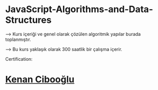 # JavaScript-Algorithms-and-Data-Structures

--> Kurs içeriği ve genel olarak çözülen algoritmik yapılar burada toplanmıştır.

--> Bu kurs yaklaşık olarak 300 saatlik bir çalışma içerir.


Certification: 
<a href="https://www.freecodecamp.org/certification/CIBOKENAN24/javascript-algorithms-and-data-structures">

# Kenan Cibooğlu
